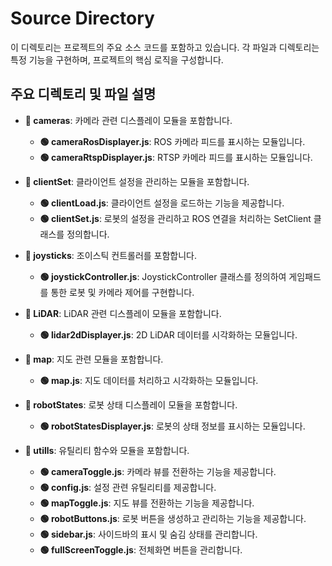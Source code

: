# Source Directory

이 디렉토리는 프로젝트의 주요 소스 코드를 포함하고 있습니다. 각 파일과 디렉토리는 특정 기능을 구현하며, 프로젝트의 핵심 로직을 구성합니다.

## 주요 디렉토리 및 파일 설명

- **🔵 cameras**: 카메라 관련 디스플레이 모듈을 포함합니다.

  - **🟢 cameraRosDisplayer.js**: ROS 카메라 피드를 표시하는 모듈입니다.
  - **🟢 cameraRtspDisplayer.js**: RTSP 카메라 피드를 표시하는 모듈입니다.

- **🔵 clientSet**: 클라이언트 설정을 관리하는 모듈을 포함합니다.

  - **🟢 clientLoad.js**: 클라이언트 설정을 로드하는 기능을 제공합니다.
  - **🟢 clientSet.js**: 로봇의 설정을 관리하고 ROS 연결을 처리하는 SetClient 클래스를 정의합니다.

- **🔵 joysticks**: 조이스틱 컨트롤러를 포함합니다.

  - **🟢 joystickController.js**: JoystickController 클래스를 정의하여 게임패드를 통한 로봇 및 카메라 제어를 구현합니다.

- **🔵 LiDAR**: LiDAR 관련 디스플레이 모듈을 포함합니다.

  - **🟢 lidar2dDisplayer.js**: 2D LiDAR 데이터를 시각화하는 모듈입니다.

- **🔵 map**: 지도 관련 모듈을 포함합니다.

  - **🟢 map.js**: 지도 데이터를 처리하고 시각화하는 모듈입니다.

- **🔵 robotStates**: 로봇 상태 디스플레이 모듈을 포함합니다.

  - **🟢 robotStatesDisplayer.js**: 로봇의 상태 정보를 표시하는 모듈입니다.

- **🔵 utills**: 유틸리티 함수와 모듈을 포함합니다.

  - **🟢 cameraToggle.js**: 카메라 뷰를 전환하는 기능을 제공합니다.
  - **🟢 config.js**: 설정 관련 유틸리티를 제공합니다.
  - **🟢 mapToggle.js**: 지도 뷰를 전환하는 기능을 제공합니다.
  - **🟢 robotButtons.js**: 로봇 버튼을 생성하고 관리하는 기능을 제공합니다.
  - **🟢 sidebar.js**: 사이드바의 표시 및 숨김 상태를 관리합니다.
  - **🟢 fullScreenToggle.js**: 전체화면 버튼을 관리합니다.
